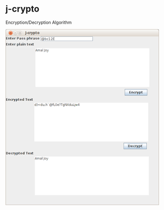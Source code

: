 j-crypto
========

Encryption/Decryption Algorithm


![Alt text](https://github.com/amaljoyc/j-crypto/blob/master/j-crypto.png "j-crypto")

